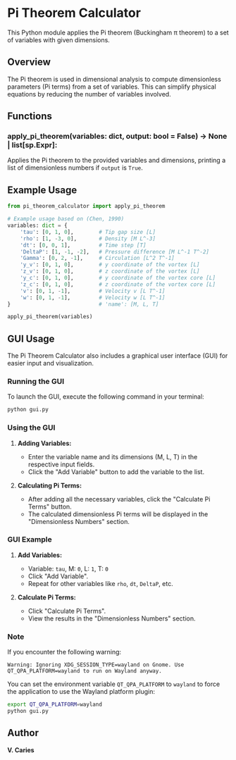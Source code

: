 # Pi Theorem Calculator

This Python module applies the Pi theorem (Buckingham π theorem) to a set of variables with given dimensions.

## Overview

The Pi theorem is used in dimensional analysis to compute dimensionless parameters (Pi terms) from a set of variables. This can simplify physical equations by reducing the number of variables involved.

## Functions

### apply_pi_theorem(variables: dict, output: bool = False) -> None | list[sp.Expr]:

Applies the Pi theorem to the provided variables and dimensions, printing a list of dimensionless numbers if `output` is `True`.

## Example Usage

```python
from pi_theorem_calculator import apply_pi_theorem

# Example usage based on (Chen, 1990)
variables: dict = {
    'tau': [0, 1, 0],        # Tip gap size [L]
    'rho': [1, -3, 0],       # Density [M L^-3]
    'dt': [0, 0, 1],         # Time step [T]
    'DeltaP': [1, -1, -2],   # Pressure difference [M L^-1 T^-2]
    'Gamma': [0, 2, -1],     # Circulation [L^2 T^-1]
    'y_v': [0, 1, 0],        # y coordinate of the vortex [L]
    'z_v': [0, 1, 0],        # z coordinate of the vortex [L]
    'y_c': [0, 1, 0],        # y coordinate of the vortex core [L]
    'z_c': [0, 1, 0],        # z coordinate of the vortex core [L]
    'v': [0, 1, -1],         # Velocity v [L T^-1]
    'w': [0, 1, -1],         # Velocity w [L T^-1]
}                            # 'name': [M, L, T]

apply_pi_theorem(variables)
```

## GUI Usage

The Pi Theorem Calculator also includes a graphical user interface (GUI) for easier input and visualization.

### Running the GUI

To launch the GUI, execute the following command in your terminal:

```sh
python gui.py
```

### Using the GUI

1. **Adding Variables:**
   - Enter the variable name and its dimensions (M, L, T) in the respective input fields.
   - Click the "Add Variable" button to add the variable to the list.

2. **Calculating Pi Terms:**
   - After adding all the necessary variables, click the "Calculate Pi Terms" button.
   - The calculated dimensionless Pi terms will be displayed in the "Dimensionless Numbers" section.

### GUI Example

1. **Add Variables:**
   - Variable: `tau`, M: `0`, L: `1`, T: `0`
   - Click "Add Variable".
   - Repeat for other variables like `rho`, `dt`, `DeltaP`, etc.

2. **Calculate Pi Terms:**
   - Click "Calculate Pi Terms".
   - View the results in the "Dimensionless Numbers" section.

### Note

If you encounter the following warning:

```
Warning: Ignoring XDG_SESSION_TYPE=wayland on Gnome. Use QT_QPA_PLATFORM=wayland to run on Wayland anyway.
```

You can set the environment variable `QT_QPA_PLATFORM` to `wayland` to force the application to use the Wayland platform plugin:

```sh
export QT_QPA_PLATFORM=wayland
python gui.py
```

## Author

**V. Caries**

